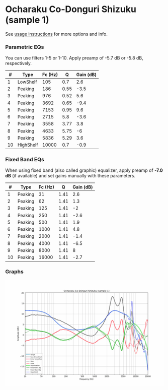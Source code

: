 # Ocharaku Co-Donguri Shizuku (sample 1)
See [usage instructions](https://github.com/jaakkopasanen/AutoEq#usage) for more options and info.

### Parametric EQs
You can use filters 1-5 or 1-10. Apply preamp of -5.7 dB or -5.8 dB, respectively.

|   # | Type      |   Fc (Hz) |    Q |   Gain (dB) |
|-----|-----------|-----------|------|-------------|
|   1 | LowShelf  |       105 | 0.7  |         2.6 |
|   2 | Peaking   |       186 | 0.55 |        -3.5 |
|   3 | Peaking   |       976 | 0.52 |         5.6 |
|   4 | Peaking   |      3692 | 0.65 |        -9.4 |
|   5 | Peaking   |      7153 | 0.95 |         9.6 |
|   6 | Peaking   |      2715 | 5.8  |        -3.6 |
|   7 | Peaking   |      3558 | 3.77 |         3.8 |
|   8 | Peaking   |      4633 | 5.75 |        -6   |
|   9 | Peaking   |      5836 | 5.29 |         3.6 |
|  10 | HighShelf |     10000 | 0.7  |        -0.9 |

### Fixed Band EQs
When using fixed band (also called graphic) equalizer, apply preamp of **-7.0 dB** (if available) and set gains manually with these parameters.

|   # | Type    |   Fc (Hz) |    Q |   Gain (dB) |
|-----|---------|-----------|------|-------------|
|   1 | Peaking |        31 | 1.41 |         2.6 |
|   2 | Peaking |        62 | 1.41 |         1.3 |
|   3 | Peaking |       125 | 1.41 |        -2   |
|   4 | Peaking |       250 | 1.41 |        -2.6 |
|   5 | Peaking |       500 | 1.41 |         1.9 |
|   6 | Peaking |      1000 | 1.41 |         4.8 |
|   7 | Peaking |      2000 | 1.41 |        -1.4 |
|   8 | Peaking |      4000 | 1.41 |        -6.5 |
|   9 | Peaking |      8000 | 1.41 |         8   |
|  10 | Peaking |     16000 | 1.41 |        -2.7 |

### Graphs
![](./Ocharaku%20Co-Donguri%20Shizuku%20(sample%201).png)
